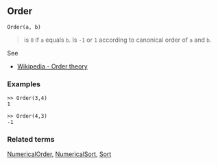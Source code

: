 ## Order

```
Order(a, b)
```

> is `0` if `a` equals `b`. Is `-1` or `1` according to canonical order of `a` and `b`.
 
See
* [Wikipedia - Order theory](https://en.wikipedia.org/wiki/Order_theory)

### Examples

```
>> Order(3,4)
1

>> Order(4,3)
-1
```

### Related terms 
[NumericalOrder](NumericalOrder.md), [NumericalSort](NumericalSort.md), [Sort](Sort.md)